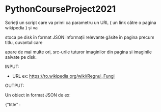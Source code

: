 # PythonCourseProject2021

Scrieți un script care va primi ca parametru un URL ( un link către o pagina wikipedia ) și va

stoca pe disk în format JSON informații relevante găsite în pagina precum titlu, cuvantul care

apare de mai multe ori, src-urile tuturor imaginilor din pagina si imaginile salvate pe disk.

INPUT:

- URL ex: https://ro.wikipedia.org/wiki/Regnul_Fungi


OUTPUT: 

Un obiect in format JSON de ex:

{“title” : <title>,
  
“Most_frequent_word”: <word>,
  
“Images”: <list_src_img>”, 
  
}
